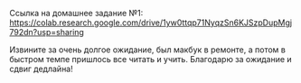 Ссылка на домашнее задание №1:
https://colab.research.google.com/drive/1yw0ttqp71NyqzSn6KJSzpDupMgj792dn?usp=sharing

Извините за очень долгое ожидание, был макбук в ремонте, а потом в быстром темпе пришлось все читать и учить.
Благодарю за ожидание и сдвиг дедлайна!
